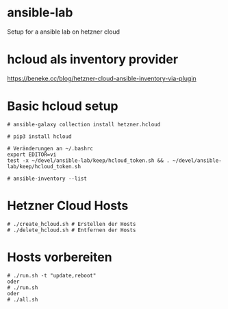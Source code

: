 # ansible-lab
Setup for a ansible lab on hetzner cloud


# hcloud als inventory provider
https://beneke.cc/blog/hetzner-cloud-ansible-inventory-via-plugin

# Basic hcloud setup
```
# ansible-galaxy collection install hetzner.hcloud

# pip3 install hcloud

# Veränderungen an ~/.bashrc
export EDITOR=vi
test -x ~/devel/ansible-lab/keep/hcloud_token.sh && . ~/devel/ansible-lab/keep/hcloud_token.sh

# ansible-inventory --list
```

# Hetzner Cloud Hosts
```
# ./create_hcloud.sh # Erstellen der Hosts
# ./delete_hcloud.sh # Entfernen der Hosts
```
# Hosts vorbereiten
```
# ./run.sh -t "update,reboot" 
oder
# ./run.sh
oder
# ./all.sh
```
